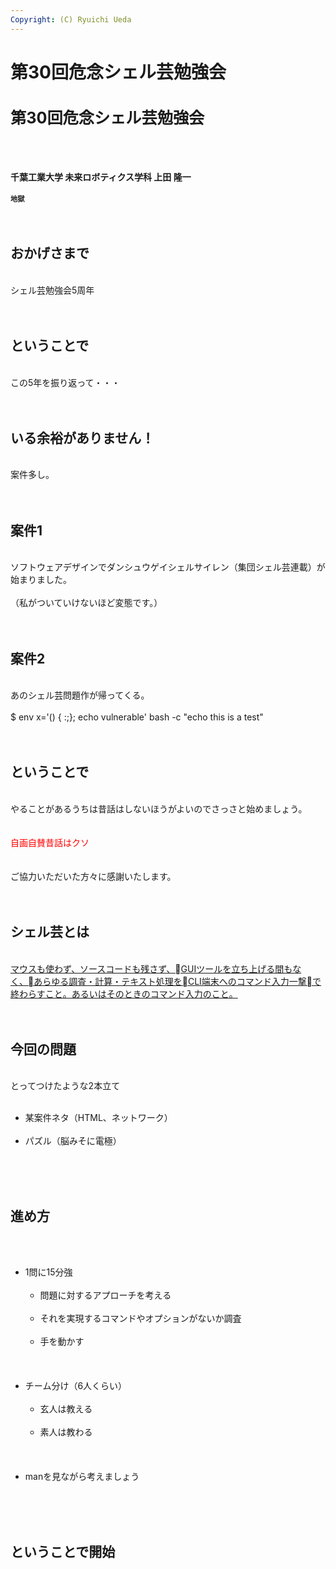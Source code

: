 ```yaml
---
Copyright: (C) Ryuichi Ueda
---
```



# 第30回危念シェル芸勉強会
<h1 style="font-size: 180%;">第30回危念シェル芸勉強会</h1><br />
&nbsp;<br />
<br />
<strong>千葉工業大学 未来ロボティクス学科 上田 隆一</strong><br />
<br />
<strong style="font-size: 80%;">地獄</strong><br />
<br />
<!--nextpage--><br />
<h2>おかげさまで</h2><br />
シェル芸勉強会5周年<br />
<br />
<!--nextpage--><br />
<h2>ということで</h2><br />
この5年を振り返って・・・<br />
<br />
<!--nextpage--><br />
<h2>いる余裕がありません！</h2><br />
案件多し。<br />
<br />
<!--nextpage--><br />
<h2>案件1</h2><br />
ソフトウェアデザインでダンシュウゲイシェルサイレン（集団シェル芸連載）が始まりました。<br />
<br />
（私がついていけないほど変態です。）<br />
<br />
<!--nextpage--><br />
<h2>案件2</h2><br />
あのシェル芸問題作が帰ってくる。<br />
<br />
$ env x='() { :;}; echo vulnerable' bash -c "echo this is a test"<br />
<br />
<!--nextpage--><br />
<h2>ということで</h2><br />
やることがあるうちは昔話はしないほうがよいのでさっさと始めましょう。<br />
<br />
<br />
<span style="color: #ff0000;">自画自賛昔話はクソ</span><br />
<br />
<br />
ご協力いただいた方々に感謝いたします。<br />
<br />
<!--nextpage--><br />
<h2>シェル芸とは</h2><br />
<a href="https://blog.ueda.asia/?page_id=1434" target="_blank" rel="noopener noreferrer">マウスも使わず、ソースコードも残さず、GUIツールを立ち上げる間もなく、あらゆる調査・計算・テキスト処理をCLI端末へのコマンド入力一撃で終わらすこと。あるいはそのときのコマンド入力のこと。</a><br />
<br />
<!--nextpage--><br />
<h2>今回の問題</h2><br />
とってつけたような2本立て<br />
<ul><br />
 	<li>某案件ネタ（HTML、ネットワーク）</li><br />
 	<li>パズル（脳みそに電極）</li><br />
</ul><br />
<!--nextpage--><br />
<h2>進め方</h2><br />
<ul><br />
 	<li>1問に15分強<br />
<ul><br />
 	<li>問題に対するアプローチを考える</li><br />
 	<li>それを実現するコマンドやオプションがないか調査</li><br />
 	<li>手を動かす</li><br />
</ul><br />
</li><br />
 	<li>チーム分け（6人くらい）<br />
<ul><br />
 	<li>玄人は教える</li><br />
 	<li>素人は教わる</li><br />
</ul><br />
</li><br />
 	<li>manを見ながら考えましょう</li><br />
</ul><br />
<!--nextpage--><br />
<h2>ということで開始</h2>
